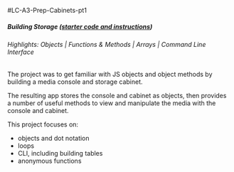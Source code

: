 #LC-A3-Prep-Cabinets-pt1

##### Building Storage ([starter code and instructions](https://replit.com/@CarolineRose/CabinetsPart1-StarterCode#index.js))

###### Highlights: Objects | Functions & Methods | Arrays | Command Line Interface


 The project was to get familiar with JS objects and object methods by building a media console and storage cabinet.

The resulting app stores the console and cabinet as objects, then provides a number of useful methods to view and manipulate the media with the console and cabinet.

This project focuses on:
- objects and dot notation
- loops
- CLI, including building tables
- anonymous functions
